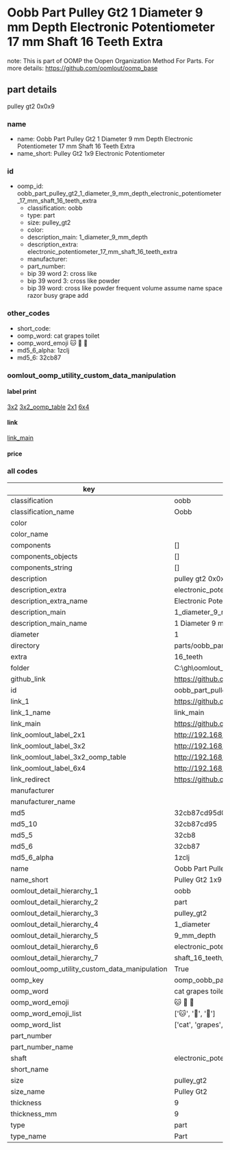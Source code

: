 # Oobb Part Pulley Gt2 1 Diameter 9 mm Depth Electronic Potentiometer 17 mm Shaft 16 Teeth Extra  

note: This is part of OOMP the Oopen Organization Method For Parts. For more details: https://github.com/oomlout/oomp_base

##  part details
  



pulley gt2 0x0x9



### name
* name: Oobb Part Pulley Gt2 1 Diameter 9 mm Depth Electronic Potentiometer 17 mm Shaft 16 Teeth Extra
* name_short: Pulley Gt2 1x9 Electronic Potentiometer
### id
* oomp_id: oobb_part_pulley_gt2_1_diameter_9_mm_depth_electronic_potentiometer_17_mm_shaft_16_teeth_extra
  * classification: oobb
  * type: part
  * size: pulley_gt2
  * color: 
  * description_main: 1_diameter_9_mm_depth
  * description_extra: electronic_potentiometer_17_mm_shaft_16_teeth_extra
  * manufacturer: 
  * part_number: 
  * bip 39 word 2: cross like
  * bip 39 word 3: cross like powder
  * bip 39 word: cross like powder frequent volume assume name space razor busy grape add

### other_codes
* short_code: 
* oomp_word: cat grapes toilet
* oomp_word_emoji :cat: :grapes: :toilet:
* md5_6_alpha: 1zclj
* md5_6: 32cb87






### oomlout_oomp_utility_custom_data_manipulation
#### label print
[3x2](http://192.168.1.245:1112/?label=oomp%201zclj)
[3x2_oomp_table](http://192.168.1.108:1112/?label=oomp%201zclj)
[2x1](http://192.168.1.242:1112/?label=oomp%201zclj)
[6x4](http://192.168.1.55:1112/?label=oomp%201zclj)    

#### link

[link_main](https://github.com/oomlout/oomlout_oobb_version_4_generated_parts/tree/main/navigation_oomp/oobb/part/pulley_gt2/1_diameter_9_mm_depth/electronic_potentiometer_17_mm_shaft_16_teeth_extra/part)                              

#### price







### all codes 
| key | value |  
| --- | --- |  
| classification | oobb |  
| classification_name | Oobb |  
| color |  |  
| color_name |  |  
| components | [] |  
| components_objects | [] |  
| components_string | [] |  
| description | pulley gt2 0x0x9 |  
| description_extra | electronic_potentiometer_17_mm_shaft_16_teeth_extra |  
| description_extra_name | Electronic Potentiometer 17 mm Shaft 16 Teeth Extra |  
| description_main | 1_diameter_9_mm_depth |  
| description_main_name | 1 Diameter 9 mm Depth |  
| diameter | 1 |  
| directory | parts/oobb_part_pulley_gt2_1_diameter_9_mm_depth_electronic_potentiometer_17_mm_shaft_16_teeth_extra |  
| extra | 16_teeth |  
| folder | C:\gh\oomlout_oobb_version_4_generated_parts\parts\oobb_part_pulley_gt2_1_diameter_9_mm_depth_electronic_potentiometer_17_mm_shaft_16_teeth_extra |  
| github_link | https://github.com/oomlout/oomlout_oomp_part_src/tree/main/parts/oobb_part_pulley_gt2_1_diameter_9_mm_depth_electronic_potentiometer_17_mm_shaft_16_teeth_extra |  
| id | oobb_part_pulley_gt2_1_diameter_9_mm_depth_electronic_potentiometer_17_mm_shaft_16_teeth_extra |  
| link_1 | https://github.com/oomlout/oomlout_oobb_version_4_generated_parts/tree/main/navigation_oomp/oobb/part/pulley_gt2/1_diameter_9_mm_depth/electronic_potentiometer_17_mm_shaft_16_teeth_extra/part |  
| link_1_name | link_main |  
| link_main | https://github.com/oomlout/oomlout_oobb_version_4_generated_parts/tree/main/navigation_oomp/oobb/part/pulley_gt2/1_diameter_9_mm_depth/electronic_potentiometer_17_mm_shaft_16_teeth_extra/part |  
| link_oomlout_label_2x1 | http://192.168.1.242:1112/?label=oomp%201zclj |  
| link_oomlout_label_3x2 | http://192.168.1.245:1112/?label=oomp%201zclj |  
| link_oomlout_label_3x2_oomp_table | http://192.168.1.108:1112/?label=oomp%201zclj |  
| link_oomlout_label_6x4 | http://192.168.1.55:1112/?label=oomp%201zclj |  
| link_redirect | https://github.com/oomlout/oomlout_oobb_version_4_generated_parts/tree/main/parts/oobb_pulley_gt2_01_09_ex_16_teeth_sh_electronic_potentiometer_17_mm |  
| manufacturer |  |  
| manufacturer_name |  |  
| md5 | 32cb87cd95d0525837fae5cb526069a0 |  
| md5_10 | 32cb87cd95 |  
| md5_5 | 32cb8 |  
| md5_6 | 32cb87 |  
| md5_6_alpha | 1zclj |  
| name | Oobb Part Pulley Gt2 1 Diameter 9 mm Depth Electronic Potentiometer 17 mm Shaft 16 Teeth Extra |  
| name_short | Pulley Gt2 1x9 Electronic Potentiometer |  
| oomlout_detail_hierarchy_1 | oobb |  
| oomlout_detail_hierarchy_2 | part |  
| oomlout_detail_hierarchy_3 | pulley_gt2 |  
| oomlout_detail_hierarchy_4 | 1_diameter |  
| oomlout_detail_hierarchy_5 | 9_mm_depth |  
| oomlout_detail_hierarchy_6 | electronic_potentiometer_17_mm |  
| oomlout_detail_hierarchy_7 | shaft_16_teeth_extra |  
| oomlout_oomp_utility_custom_data_manipulation | True |  
| oomp_key | oomp_oobb_part_pulley_gt2_1_diameter_9_mm_depth_electronic_potentiometer_17_mm_shaft_16_teeth_extra |  
| oomp_word | cat grapes toilet |  
| oomp_word_emoji | :cat: :grapes: :toilet: |  
| oomp_word_emoji_list | [':cat:', ':grapes:', ':toilet:'] |  
| oomp_word_list | ['cat', 'grapes', 'toilet'] |  
| part_number |  |  
| part_number_name |  |  
| shaft | electronic_potentiometer_17_mm |  
| short_name |  |  
| size | pulley_gt2 |  
| size_name | Pulley Gt2 |  
| thickness | 9 |  
| thickness_mm | 9 |  
| type | part |  
| type_name | Part |  
